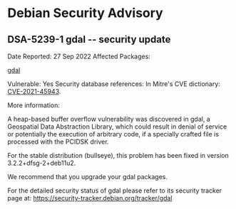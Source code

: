 
Debian Security Advisory
========================


DSA-5239-1 gdal -- security update
----------------------------------



Date Reported:
27 Sep 2022
Affected Packages:

[gdal](https://packages.debian.org/src:gdal)

Vulnerable:
Yes
Security database references:
In Mitre's CVE dictionary: [CVE-2021-45943](https://security-tracker.debian.org/tracker/CVE-2021-45943).  

More information:

A heap-based buffer overflow vulnerability was discovered in gdal, a
Geospatial Data Abstraction Library, which could result in denial of
service or potentially the execution of arbitrary code, if a specially
crafted file is processed with the PCIDSK driver.


For the stable distribution (bullseye), this problem has been fixed in
version 3.2.2+dfsg-2+deb11u2.


We recommend that you upgrade your gdal packages.


For the detailed security status of gdal please refer to its security
tracker page at:
<https://security-tracker.debian.org/tracker/gdal>





